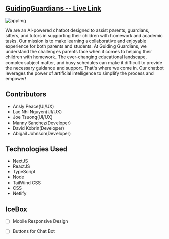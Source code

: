 

[GuidingGuardians -- Live Link](https://guidingguardians.netlify.app "Guiding Guardians - Live Site")
---------------------
![appImg](./public/assets/sitePreview.png)

We are an AI-powered chatbot designed to assist parents, guardians, sitters, and tutors in supporting their children with homework and academic tasks. Our mission is to make learning a collaborative and enjoyable experience for both parents and students. At Guiding Guardians, we understand the challenges parents face when it comes to helping their children with homework. The ever-changing educational landscape, complex subject matter, and busy schedules can make it difficult to provide the necessary guidance and support. That's where we come in. Our chatbot leverages the power of artificial intelligence to simplify the process and empower!

## Contributors
* Ansly Peace(UI/UX)
* Lac Nhi Nguyen(UI/UX)
* Joe Tsuong(UI/UX)
* Manny Sanchez(Developer)
* David Kobrin(Developer)
* Abigail Johnson(Developer)

## Technologies Used
* NextJS
* ReactJS
* TypeScript
* Node
* TailWind CSS
* CSS
* Netlify

## IceBox

- [ ] Mobile Responsive Design
- [ ] Buttons for Chat Bot

